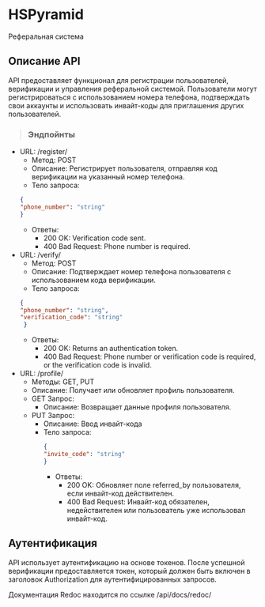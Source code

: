 # HSPyramid
Реферальная система
## Описание API
API предоставляет функционал для регистрации пользователей, верификации и управления реферальной системой. Пользователи могут регистрироваться с использованием номера телефона, подтверждать свои аккаунты и использовать инвайт-коды для приглашения других пользователей.
>### Эндпойнты
* URL: /register/
    * Метод: POST
    * Описание: Регистрирует пользователя, отправляя код верификации на указанный номер телефона.
    * Тело запроса:
    ```json
    {
    "phone_number": "string"
    }
   ```
    * Ответы:
         * 200 OK: Verification code sent.
         * 400 Bad Request: Phone number is required.
* URL: /verify/
   * Метод: POST
   * Описание: Подтверждает номер телефона пользователя с использованием кода верификации.
   * Тело запроса:
  ```json
  {
  "phone_number": "string",
  "verification_code": "string"
   }
  ```
   * Ответы:
      * 200 OK: Returns an authentication token.
      * 400 Bad Request: Phone number or verification code is required, or the verification code is invalid.
* URL: /profile/
   * Методы: GET, PUT
   * Описание: Получает или обновляет профиль пользователя.
   * GET Запрос:
        * Описание: Возвращает данные профиля пользователя.
   * PUT Запрос:
        * Описание: Ввод инвайт-кода
        * Тело запроса:
          ```json
          {
          "invite_code": "string"
          }
          ```
          * Ответы:
            * 200 OK: Обновляет поле referred_by пользователя, если инвайт-код действителен.
            * 400 Bad Request: Инвайт-код обязателен, недействителен или пользователь уже использовал инвайт-код.
## Аутентификация
API использует аутентификацию на основе токенов. После успешной верификации предоставляется токен, который должен быть включен в заголовок Authorization для аутентифицированных запросов.

Документация Redoc находится по ссылке /api/docs/redoc/
